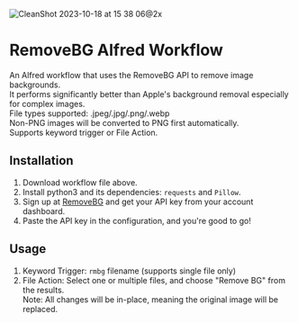 ![CleanShot 2023-10-18 at 15 38 06@2x](https://github.com/csjaugustus/removebg-alfred-workflow/assets/61149391/385a4fda-3bd0-45f2-9d51-cee9eeed9589)
# RemoveBG Alfred Workflow
An Alfred workflow that uses the RemoveBG API to remove image backgrounds.<br>
It performs significantly better than Apple's background removal especially for complex images.<br>
File types supported: .jpeg/.jpg/.png/.webp<br>
Non-PNG images will be converted to PNG first automatically.<br>
Supports keyword trigger or File Action.<br>

## Installation
1. Download workflow file above.
2. Install python3 and its dependencies: `requests` and `Pillow`.
3. Sign up at [RemoveBG](https://www.remove.bg/) and get your API key from your account dashboard.
4. Paste the API key in the configuration, and you're good to go!

## Usage
1. Keyword Trigger: `rmbg` filename (supports single file only)
2. File Action: Select one or multiple files, and choose "Remove BG" from the results.<br>
Note: All changes will be in-place, meaning the original image will be replaced.

